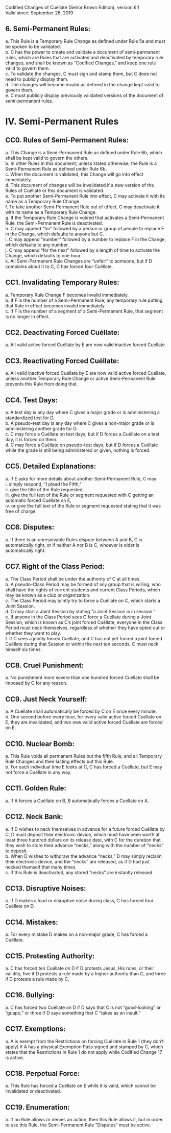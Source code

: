 Codified Changes of Cuéllate (Señor Brown Edition), version 6.1  
Valid since: September 26, 2019

## 6. Semi-Permanent Rules:
a. This Rule is a Temporary Rule Change as defined under Rule 5a and must be spoken to be validated.  
b. C has the power to create and validate a document of semi-permanent rules, which are Rules that are activated and deactivated by temporary rule changes, and shall be known as “Codified Changes,” and keep one rule valid to govern them.  
c. To validate the changes, C must sign and stamp them, but C does not need to publicly display them.  
d. The changes will become invalid as defined in the change kept valid to govern them.  
e. C must publicly display previously validated versions of the document of semi-permanent rules.

# IV. Semi-Permanent Rules
## CC0. Rules of Semi-Permanent Rules:
a. This Change is a Semi-Permanent Rule as defined under Rule 6b, which shall be kept valid to govern the others.  
b. In other Rules in this document, unless stated otherwise, the Rule is a Semi-Permanent Rule as defined under Rule 6b.  
c. When the document is validated, this Change will go into effect immediately.  
d. This document of changes will be invalidated if a new version of the Rules of Cuéllate or this document is validated.  
e. To put another Semi-Permanent Rule into effect, C may activate it with its name as a Temporary Rule Change.  
f. To take another Semi-Permanent Rule out of effect, C may deactivate it with its name as a Temporary Rule Change.  
g. If the Temporary Rule Change is voided that activates a Semi-Permanent Rule, the Semi-Permanent Rule is deactivated.  
h. C may append “for“ followed by a person or group of people to replace E in the Change, which defaults to anyone but C.  
i. C may append “number” followed by a number to replace F in the Change, which defaults to any number.  
j. C may append “for the next” followed by a length of time to activate the Change, which defaults to one hour.  
k. All Semi-Permanent Rule Changes are “unfair” to someone, but if D complains about it to C, C has forced four Cuéllate.

## CC1. Invalidating Temporary Rules:
a. Temporary Rule Change F becomes invalid immediately.  
b. If F is the number of a Semi-Permanent Rule, any temporary rule putting that Rule in effect becomes invalid immediately.  
c. If F is the number of a segment of a Semi-Permanent Rule, that segment is no longer in effect.

## CC2. Deactivating Forced Cuéllate:
a. All valid active forced Cuéllate by E are now valid inactive forced Cuéllate.

## CC3. Reactivating Forced Cuéllate:
a. All valid inactive forced Cuéllate by E are now valid active forced Cuéllate, unless another Temporary Rule Change or active Semi-Permanent Rule prevents this Rule from doing that.

## CC4. Test Days:
a. A test day is any day where C gives a major grade or is administering a standardized test for D.  
b. A pseudo-test day is any day where C gives a non-major grade or is administering another grade for D.  
c. C may force a Cuéllate on test days, but if D forces a Cuéllate on a test day, it is forced on them.  
d. C may force a Cuéllate on pseudo-test days, but if D forces a Cuéllate while the grade is still being administered or given, nothing is forced.

## CC5. Detailed Explanations:
a. If E asks for more details about another Semi-Permanent Rule, C may:  
  i. simply respond, “I plead the Fifth,”  
  ii. give the title of the Rule requested,  
  iii. give the full text of the Rule or segment requested with C getting an automatic forced Cuéllate on E,  
  iv. or give the full text of the Rule or segment requested stating that it was free of charge.

## CC6. Disputes:
a. If there is an unresolvable Rules dispute between A and B, C is automatically right, or if neither A nor B is C, whoever is older is automatically right.

## CC7. Right of the Class Period:
a. The Class Period shall be under the authority of C at all times.  
b. A pseudo-Class Period may be formed of any group that is willing, who shall have the rights of current students and current Class Periods, which may be known as a club or organization.  
c. The Class Period may jointly try to force a Cuéllate on C, which starts a Joint Session.  
d. C may start a Joint Session by stating “a Joint Session is in session.”  
e. If anyone in the Class Period sees C force a Cuéllate during a Joint Session, which is known as C’s joint forced Cuéllate, everyone in the Class Period must neck themselves, regardless of whether they have opted out or whether they want to play.  
f. If C sees a jointly forced Cuéllate, and C has not yet forced a joint forced Cuéllate during that Session or within the next ten seconds, C must neck himself six times.

## CC8. Cruel Punishment:
a. No punishment more severe than one hundred forced Cuéllate shall be imposed by C for any reason.

## CC9. Just Neck Yourself:
a. A Cuéllate shall automatically be forced by C on E once every minute.  
b. One second before every hour, for every valid active forced Cuéllate on E, they are invalidated, and two new valid active forced Cuéllate are forced on E.

## CC10. Nuclear Bomb:
a. This Rule voids all permanent Rules but the fifth Rule, and all Temporary Rule Changes and their lasting effects but this Rule.  
b. For each individual time E looks at C, C has forced a Cuéllate, but E may not force a Cuéllate in any way.

## CC11. Golden Rule:
a. If A forces a Cuéllate on B, B automatically forces a Cuéllate on A.

## CC12. Neck Bank:
a. If D wishes to neck themselves in advance for a future forced Cuéllate by C, D must deposit their electronic device, which must have been worth at least three hundred dollars on its release date, with C for the duration that they wish to store their advance “necks,” along with the number of “necks” to deposit.  
b. When D wishes to withdraw the advance “necks,” D may simply reclaim their electronic device, and the “necks” are released, as if D had just necked themself that many times.  
c. If this Rule is deactivated, any stored “necks” are instantly released.

## CC13. Disruptive Noises:
a. If D makes a loud or disruptive noise during class, C has forced four Cuéllate on D.

## CC14. Mistakes:
a. For every mistake D makes on a non-major grade, C has forced a Cuéllate.

## CC15. Protesting Authority:
a. C has forced ten Cuéllate on D if D protests Jesus, His rules, or their validity, five if D protests a rule made by a higher authority than C, and three if D protests a rule made by C.

## CC16. Bullying:
a. C has forced two Cuéllate on D if D says that C is not “good-looking” or “guapo,” or three if D says something that C “takes as an insult.”

## CC17. Exemptions:
a. A is exempt from the Restrictions on forcing Cuéllate in Rule 1 (they don’t apply) if A has a physical Exemption Pass signed and stamped by C, which states that the Restrictions in Rule 1 do not apply while Codified Change 17 is active.

## CC18. Perpetual Force:
a. This Rule has forced a Cuéllate on E while it is valid, which cannot be invalidated or deactivated.

## CC19. Enumeration:
a. If no Rule allows or denies an action, then this Rule allows it, but in order to use this Rule, the Semi-Permanent Rule “Disputes” must be active.

